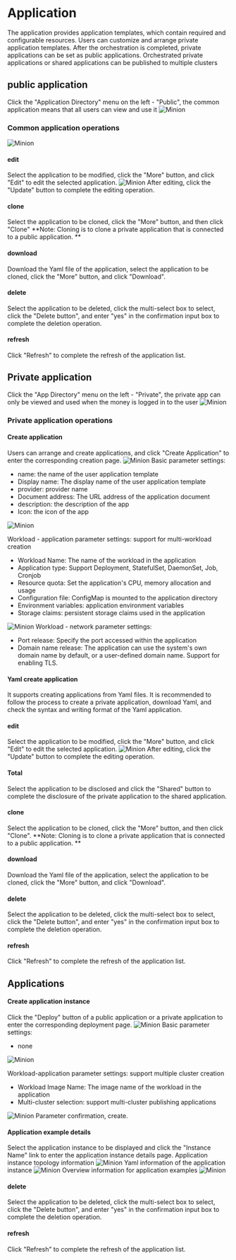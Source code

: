 # Application

The application provides application templates, which contain required and configurable resources. Users can customize and arrange private application templates. After the orchestration is completed, private applications can be set as public applications.
Orchestrated private applications or shared applications can be published to multiple clusters

## public application

Click the "Application Directory" menu on the left - "Public", the common application means that all users can view and use it
![Minion](../../../assets/images/application/pub-list-en.jpg)
### Common application operations
![Minion](../../../assets/images/application/pub-operation-en.jpg)
#### edit

Select the application to be modified, click the "More" button, and click "Edit" to edit the selected application.
![Minion](../../../assets/images/application/pub-edit-yaml-en.jpg)
After editing, click the "Update" button to complete the editing operation.

#### clone
Select the application to be cloned, click the "More" button, and then click "Clone"
**Note: Cloning is to clone a private application that is connected to a public application. **

#### download
Download the Yaml file of the application, select the application to be cloned, click the "More" button, and click "Download".
#### delete
Select the application to be deleted, click the multi-select box to select, click the "Delete button", and enter "yes" in the confirmation input box to complete the deletion operation.
#### refresh
Click "Refresh" to complete the refresh of the application list.

## Private application
Click the "App Directory" menu on the left - "Private", the private app can only be viewed and used when the money is logged in to the user
![Minion](../../../assets/images/application/pri-list-en.jpg)
### Private application operations

#### Create application
Users can arrange and create applications, and click "Create Application" to enter the corresponding creation page.
![Minion](../../../assets/images/application/pri-create1-en.jpg)
Basic parameter settings:
* name: the name of the user application template
* Display name: The display name of the user application template
* provider: provider name
* Document address: The URL address of the application document
* description: the description of the app
* Icon: the icon of the app

![Minion](../../../assets/images/application/pri-create2-en.jpg)

Workload - application parameter settings: support for multi-workload creation
* Workload Name: The name of the workload in the application
* Application type: Support Deployment, StatefulSet, DaemonSet, Job, Cronjob
* Resource quota: Set the application's CPU, memory allocation and usage
* Configuration file: ConfigMap is mounted to the application directory
* Environment variables: application environment variables
* Storage claims: persistent storage claims used in the application


![Minion](../../../assets/images/application/pri-create3-en.jpg)
Workload - network parameter settings:
* Port release: Specify the port accessed within the application
* Domain name release: The application can use the system's own domain name by default, or a user-defined domain name. Support for enabling TLS.

#### Yaml create application
It supports creating applications from Yaml files. It is recommended to follow the process to create a private application, download Yaml, and check the syntax and writing format of the Yaml application.

#### edit

Select the application to be modified, click the "More" button, and click "Edit" to edit the selected application.
![Minion](../../../assets/images/application/pub-edit-yaml-en.jpg)
After editing, click the "Update" button to complete the editing operation.

#### Total
Select the application to be disclosed and click the "Shared" button to complete the disclosure of the private application to the shared application.

#### clone
Select the application to be cloned, click the "More" button, and then click "Clone".
**Note: Cloning is to clone a private application that is connected to a public application. **

#### download
Download the Yaml file of the application, select the application to be cloned, click the "More" button, and click "Download".
#### delete
Select the application to be deleted, click the multi-select box to select, click the "Delete button", and enter "yes" in the confirmation input box to complete the deletion operation.

#### refresh
Click "Refresh" to complete the refresh of the application list.

## Applications

#### Create application instance
Click the "Deploy" button of a public application or a private application to enter the corresponding deployment page.
![Minion](../../../assets/images/application/app-create1-en.jpg)
Basic parameter settings:
* none

![Minion](../../../assets/images/application/app-create2-en.jpg)

Workload-application parameter settings: support multiple cluster creation
* Workload Image Name: The image name of the workload in the application
* Multi-cluster selection: support multi-cluster publishing applications


![Minion](../../../assets/images/application/app-create3-en.jpg)
Parameter confirmation, create.



#### Application example details

Select the application instance to be displayed and click the "Instance Name" link to enter the application instance details page.
Application instance topology information
![Minion](../../../assets/images/application/app-info1-en.jpg)
Yaml information of the application instance
![Minion](../../../assets/images/application/app-info2-en.jpg)
Overview information for application examples
![Minion](../../../assets/images/application/app-info3-en.jpg)


#### delete
Select the application to be deleted, click the multi-select box to select, click the "Delete button", and enter "yes" in the confirmation input box to complete the deletion operation.

#### refresh
Click "Refresh" to complete the refresh of the application list.